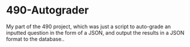 # 490-Autograder
My part of the 490 project, which was just a script to auto-grade an inputted question in the form of a JSON, and output the results in a JSON format to the database..
